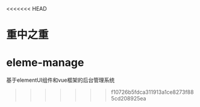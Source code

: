<<<<<<< HEAD

重中之重
=======
# eleme-manage
基于elementUI组件和vue框架的后台管理系统
>>>>>>> f10726b5fdca311913a1ce8273f885cd208925ea
